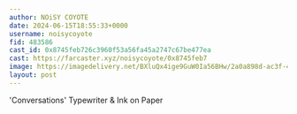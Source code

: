 ```yaml
---
author: NOiSY COYOTE
date: 2024-06-15T18:55:33+0000
username: noisycoyote
fid: 483586
cast_id: 0x8745feb726c3960f53a56fa45a2747c67be477ea
cast: https://farcaster.xyz/noisycoyote/0x8745feb7
image: https://imagedelivery.net/BXluQx4ige9GuW0Ia56BHw/2a0a898d-ac3f-40e9-e97f-ff515efeab00/original
layout: post
---
```


'Conversations'
Typewriter & Ink on Paper

<img src='https://imagedelivery.net/BXluQx4ige9GuW0Ia56BHw/2a0a898d-ac3f-40e9-e97f-ff515efeab00/original' alt='' referrerpolicy='no-referrer'/>
